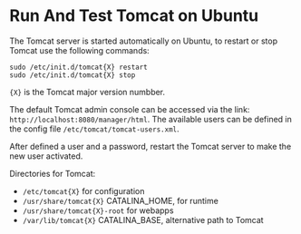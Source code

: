 # Run And Test Tomcat on Ubuntu

The Tomcat server is started automatically on Ubuntu, to restart or stop Tomcat use the following commands:

```console
sudo /etc/init.d/tomcat{X} restart
sudo /etc/init.d/tomcat{X} stop
```

`{X}` is the Tomcat major version numbber.

The default Tomcat admin console can be accessed via the link: `http://localhost:8080/manager/html`. The available users can be defined in the config file `/etc/tomcat/tomcat-users.xml`.

After defined a user and a password, restart the Tomcat server to make the new user activated.

Directories for Tomcat:

* `/etc/tomcat{X}` for configuration
* `/usr/share/tomcat{X}` CATALINA_HOME, for runtime
* `/usr/share/tomcat{X}-root` for webapps
* `/var/lib/tomcat{X}` CATALINA_BASE, alternative path to Tomcat

